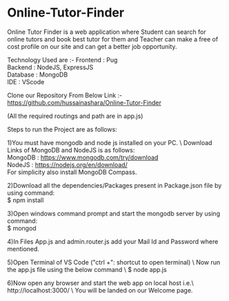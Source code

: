# Online-Tutor-Finder

Online Tutor Finder is a web application where Student can search for online tutors and book best tutor for them and Teacher can make a free of cost profile on our site and can get a better job opportunity.

Technology Used are :-
Frontend : Pug\
Backend : NodeJS, ExpressJS\
Database : MongoDB\
IDE : VScode

Clone our Repository From Below Link :-
https://github.com/hussainashara/Online-Tutor-Finder

(All the required routings and path are in app.js)

Steps to run the Project are as follows:

1)You must have mongodb and node js installed on your PC. \ 
Download Links of MongoDB and NodeJS is as follows: \
MongoDB : https://www.mongodb.com/try/download \
NodeJS : https://nodejs.org/en/download/ \
For simplicity also install MongoDB Compass.

2)Download all the dependencies/Packages present in Package.json file by using command:\
 $ npm install

3)Open windows command prompt and start the mongodb server by using command:\
 $ mongod 

4)In Files App.js and admin.router.js add your Mail Id and Password where mentioned. 

5)Open Terminal of VS Code ("ctrl +": shortcut to open terminal) \ 
  Now run the app.js file using the below command \ 
  $ node app.js 

6)Now open any browser and start the web app on local host i.e.\ 
   http://localhost:3000/ \ 
   You will be landed on our Welcome page.
